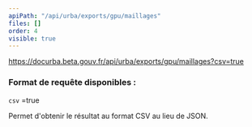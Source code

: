 ```yaml
---
apiPath: "/api/urba/exports/gpu/maillages"
files: []
order: 4
visible: true
---
```

https://docurba.beta.gouv.fr/api/urba/exports/gpu/maillages?csv=true

### Format de requête disponibles :

`csv` =true

Permet d'obtenir le résultat au format CSV au lieu de JSON.
